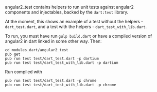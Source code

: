 angular2_test contains helpers to run unit tests against angular2
components and injectables, backed by the `dart:test` library.

At the moment, this shows an example of a test without the helpers - `dart_test.dart`,
and a test with the helpers - `dart_test_with_lib.dart`.

To run, you must have run `gulp build.dart` or have a compiled version of
angular2 in dart linked in some other way. Then:

```
cd modules_dart/angular2_test
pub get
pub run test test/dart_test.dart -p dartium
pub run test test/dart_test_with_lib.dart -p dartium

```

Run compiled with

```
pub run test test/dart_test.dart -p chrome
pub run test test/dart_test_with_lib.dart -p chrome
```

